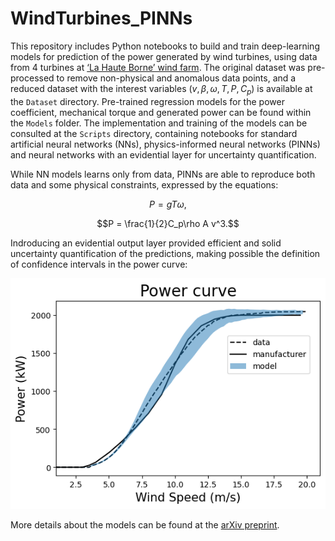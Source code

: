 # WindTurbines_PINNs

This repository includes Python notebooks to build and train deep-learning models for prediction of the power generated by wind turbines, using data from 4 turbines at [‘La Haute Borne’ wind farm](https://opendata-renewables.engie.com/). The original dataset was pre-processed to remove non-physical and anomalous data points, and a reduced dataset with the interest variables $(v,\beta,\omega,T,P,C_p)$ is available at the `Dataset` directory. Pre-trained regression models for the power coefficient, mechanical torque and generated power can be found within the `Models` folder. The implementation and training of the models can be consulted at the `Scripts` directory, containing notebooks for standard artificial neural networks (NNs), physics-informed neural networks (PINNs) and neural networks with an evidential layer for uncertainty quantification.

While NN models learns only from data, PINNs are able to reproduce both data and some physical constraints, expressed by the equations: 
```math
P = gT\omega,
```
```math
P = \frac{1}{2}C_p\rho A v^3.
```
Indroducing an evidential output layer provided efficient and solid uncertainty quantification of the predictions, making possible the definition of confidence intervals in the power curve:

![plot](./Figures/Power-curve-model.png)

More details about the models can be found at the [arXiv preprint](https://arxiv.org/abs/2307.14675).
